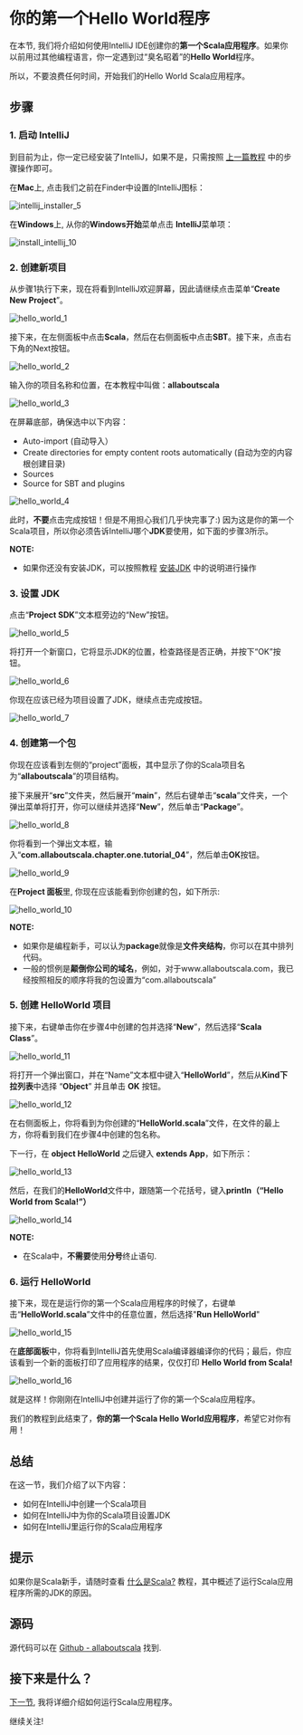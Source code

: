 # 你的第一个Hello World程序

在本节, 我们将介绍如何使用IntelliJ IDE创建你的**第一个Scala应用程序**。如果你以前用过其他编程语言，你一定遇到过“臭名昭着”的**Hello World**程序。
 
所以，不要浪费任何时间，开始我们的Hello World Scala应用程序。

## 步骤

### 1. 启动 IntelliJ

到目前为止，你一定已经安装了IntelliJ，如果不是，只需按照 [上一篇教程](http://allaboutscala.com/tutorials/chapter-1-getting-familiar-intellij-ide/) 中的步骤操作即可。

在**Mac**上, 点击我们之前在Finder中设置的IntelliJ图标：

![intellij_installer_5](http://allaboutscala.com/wp-content/uploads/2016/05/intellij_installer_5-1-1024x121.png)

在**Windows**上, 从你的**Windows开始**菜单点击 **IntelliJ**菜单项：

![install_intellij_10](http://allaboutscala.com/wp-content/uploads/2016/05/install_intellij_10-223x300.png)

### 2. 创建新项目

从步骤1执行下来，现在将看到IntelliJ欢迎屏幕，因此请继续点击菜单“**Create New Project**”。

![hello_world_1](http://allaboutscala.com/wp-content/uploads/2016/05/hello_world_1-1024x708.png)

接下来，在左侧面板中点击**Scala**，然后在右侧面板中点击**SBT**。接下来，点击右下角的Next按钮。

![hello_world_2](http://allaboutscala.com/wp-content/uploads/2016/05/hello_world_2-1024x816.png)

输入你的项目名称和位置，在本教程中叫做：**allaboutscala**

![hello_world_3](http://allaboutscala.com/wp-content/uploads/2016/05/hello_world_3-1024x317.png)

在屏幕底部，确保选中以下内容：

- Auto-import (自动导入）
- Create directories for empty content roots automatically (自动为空的内容根创建目录)
- Sources
- Source for SBT and plugins

![hello_world_4](http://allaboutscala.com/wp-content/uploads/2016/05/hello_world_4-1024x317.png)

此时，**不要**点击完成按钮！但是不用担心我们几乎快完事了:) 因为这是你的第一个Scala项目，所以你必须告诉IntelliJ哪个**JDK**要使用，如下面的步骤3所示。

**NOTE:**

- 如果你还没有安装JDK，可以按照教程 [安装JDK](http://allaboutscala.com/chapter-1-intellij/install-jdk/) 中的说明进行操作

### 3. 设置 JDK

点击“**Project SDK**”文本框旁边的“New”按钮。

![hello_world_5](http://allaboutscala.com/wp-content/uploads/2016/05/hello_world_5-1024x287.png)

将打开一个新窗口，它将显示JDK的位置，检查路径是否正确，并按下“OK”按钮。

![hello_world_6](http://allaboutscala.com/wp-content/uploads/2016/05/hello_world_6-864x1024.png)

你现在应该已经为项目设置了JDK，继续点击完成按钮。

![hello_world_7](http://allaboutscala.com/wp-content/uploads/2016/05/hello_world_7-1024x688.png)

### 4. 创建第一个包

你现在应该看到左侧的“project”面板，其中显示了你的Scala项目名为“**allaboutscala**”的项目结构。

接下来展开“**src**”文件夹，然后展开“**main**”，然后右键单击“**scala**”文件夹，一个弹出菜单将打开，你可以继续并选择“**New**”，然后单击“**Package**”。
 
![hello_world_8](http://allaboutscala.com/wp-content/uploads/2016/05/hello_world_8-1024x925.png)

你将看到一个弹出文本框，输入“**com.allaboutscala.chapter.one.tutorial_04**”，然后单击**OK**按钮。

![hello_world_9](http://allaboutscala.com/wp-content/uploads/2016/05/hello_world_9-1024x303.png)

在**Project 面板**里, 你现在应该能看到你创建的包，如下所示:

![hello_world_10](http://allaboutscala.com/wp-content/uploads/2016/05/hello_world_10-1024x774.png)

**NOTE:**

- 如果你是编程新手，可以认为**package**就像是**文件夹结构**，你可以在其中排列代码。
- 一般的惯例是**颠倒你公司的域名**，例如，对于www.allaboutscala.com，我已经按照相反的顺序将我的包设置为“com.allaboutscala”


### 5. 创建 HelloWorld 项目

接下来，右键单击你在步骤4中创建的包并选择“**New**”，然后选择“**Scala Class**”。

![hello_world_11](http://allaboutscala.com/wp-content/uploads/2016/05/hello_world_11-1024x474.png)

将打开一个弹出窗口，并在“Name”文本框中键入“**HelloWorld**”，然后从**Kind下拉列表**中选择 “**Object**” 并且单击 **OK** 按钮。

![hello_world_12](http://allaboutscala.com/wp-content/uploads/2016/05/hello_world_12.png)

在右侧面板上，你将看到为你创建的“**HelloWorld.scala**”文件，在文件的最上方，你将看到我们在步骤4中创建的包名称。

下一行，在 **object HelloWorld** 之后键入 **extends App**，如下所示：

![hello_world_13](http://allaboutscala.com/wp-content/uploads/2016/05/hello_world_13-1024x444.png)

然后，在我们的**HelloWorld**文件中，跟随第一个花括号，键入**println（“Hello World from Scala!”）**

![hello_world_14](http://allaboutscala.com/wp-content/uploads/2016/05/hello_world_14.png)


**NOTE:**

- 在Scala中，**不需要**使用**分号**终止语句.

### 6. 运行 HelloWorld

接下来，现在是运行你的第一个Scala应用程序的时候了，右键单击“**HelloWorld.scala**”文件中的任意位置，然后选择"**Run HelloWorld**"

![hello_world_15](http://allaboutscala.com/wp-content/uploads/2016/05/hello_world_15-1024x777.png)

在**底部面板**中，你将看到IntelliJ首先使用Scala编译器编译你的代码；最后，你应该看到一个新的面板打印了应用程序的结果，仅仅打印 **Hello World from Scala!**

![hello_world_16](http://allaboutscala.com/wp-content/uploads/2016/05/hello_world_16-1024x399.png)

就是这样！你刚刚在IntelliJ中创建并运行了你的第一个Scala应用程序。
 
我们的教程到此结束了，**你的第一个Scala Hello World应用程序**，希望它对你有用！

## 总结

在这一节，我们介绍了以下内容：

- 如何在IntelliJ中创建一个Scala项目
- 如何在IntelliJ中为你的Scala项目设置JDK
- 如何在IntelliJ里运行你的Scala应用程序

## 提示

如果你是Scala新手，请随时查看 [什么是Scala?](http://allaboutscala.com/tutorials/scala-introduction/learn-scala-programming-language/) 教程，其中概述了运行Scala应用程序所需的JDK的原因。

## 源码

源代码可以在 [Github - allaboutscala](https://github.com/nadimbahadoor/allaboutscala) 找到.


## 接下来是什么？

[下一节](tutorial/1_6.md), 我将详细介绍如何运行Scala应用程序。

继续关注!
